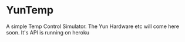 # YunTemp
A simple Temp Control Simulator. The Yun Hardware etc will come here soon.  It's API is running on heroku 
